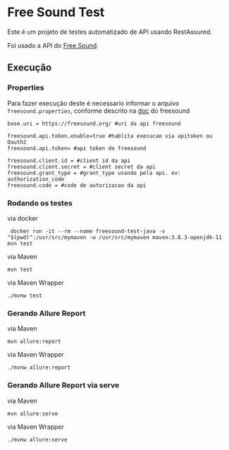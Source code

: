 # Free Sound Test

Este é um projeto de testes automatizado de API usando RestAssured. 

Foi usado a API do [Free Sound](https://freesound.org/docs/api/).

## Execução

### Properties

Para fazer execução deste é necessario informar o arquivo ` freesound.properties`, conforme descrito na [doc](https://freesound.org/docs/api/authentication.html) do freesound

```properties
base.uri = https://freesound.org/ #uri da api freesound

freesound.api.token.enable=true #hablita execucao via apitoken ou Oauth2
freesound.api.token= #api token do freesound

freesound.client.id = #client id da api
freesound.client.secret = #client secret da api
freesound.grant_type = #grant_type usando pela api. ex: authorization_code
freesound.code = #code de autorizacao da api
```

### Rodando os testes

via docker
```shell
 docker run -it --rm --name freesound-test-java -v "$(pwd)":/usr/src/mymaven -w /usr/src/mymaven maven:3.8.3-openjdk-11 mvn test
```


via Maven
```shell
mvn test
```
via Maven Wrapper

```shell
./mvnw test
```


### Gerando Allure Report

via Maven
```shell
mvn allure:report
```
via Maven Wrapper
```shell
./mvnw allure:report
```

### Gerando Allure Report via serve
via Maven
```shell
mvn allure:serve
```
via Maven Wrapper
```shell
./mvnw allure:serve
```